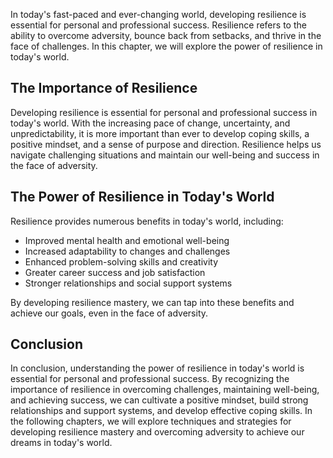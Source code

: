 
In today's fast-paced and ever-changing world, developing resilience is essential for personal and professional success. Resilience refers to the ability to overcome adversity, bounce back from setbacks, and thrive in the face of challenges. In this chapter, we will explore the power of resilience in today's world.

The Importance of Resilience
----------------------------

Developing resilience is essential for personal and professional success in today's world. With the increasing pace of change, uncertainty, and unpredictability, it is more important than ever to develop coping skills, a positive mindset, and a sense of purpose and direction. Resilience helps us navigate challenging situations and maintain our well-being and success in the face of adversity.

The Power of Resilience in Today's World
----------------------------------------

Resilience provides numerous benefits in today's world, including:

* Improved mental health and emotional well-being
* Increased adaptability to changes and challenges
* Enhanced problem-solving skills and creativity
* Greater career success and job satisfaction
* Stronger relationships and social support systems

By developing resilience mastery, we can tap into these benefits and achieve our goals, even in the face of adversity.

Conclusion
----------

In conclusion, understanding the power of resilience in today's world is essential for personal and professional success. By recognizing the importance of resilience in overcoming challenges, maintaining well-being, and achieving success, we can cultivate a positive mindset, build strong relationships and support systems, and develop effective coping skills. In the following chapters, we will explore techniques and strategies for developing resilience mastery and overcoming adversity to achieve our dreams in today's world.
